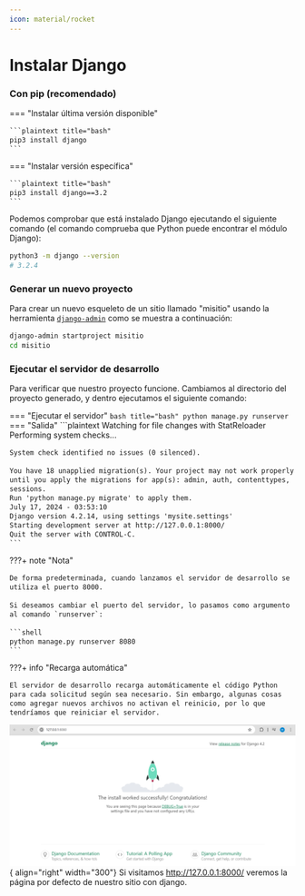 ```yaml
---
icon: material/rocket
---
```


# Instalar Django

### Con pip (recomendado)

=== "Instalar última versión disponible"

	```plaintext title="bash"
	pip3 install django
	```

=== "Instalar versión específica"

	```plaintext title="bash"
	pip3 install django==3.2
	```

Podemos comprobar que está instalado Django ejecutando el siguiente comando (el comando comprueba que Python puede encontrar el módulo Django):

```bash title="bash"
python3 -m django --version
# 3.2.4
```

### Generar un nuevo proyecto

Para crear un nuevo esqueleto de un sitio llamado "misitio" usando la herramienta [`django-admin`](https://docs.djangoproject.com/en/5.0/ref/django-admin/) como se muestra a continuación:

```bash title="bash"
django-admin startproject misitio
cd misitio
```

### Ejecutar el servidor de desarrollo

Para verificar que nuestro proyecto funcione. Cambiamos al directorio del proyecto generado, y dentro ejecutamos el siguiente comando:

=== "Ejecutar el servidor"
	```bash title="bash"
	python manage.py runserver
	```
=== "Salida"
	```plaintext
	Watching for file changes with StatReloader
	Performing system checks...
	
	System check identified no issues (0 silenced).
	
	You have 18 unapplied migration(s). Your project may not work properly until you apply the migrations for app(s): admin, auth, contenttypes, sessions.
	Run 'python manage.py migrate' to apply them.
	July 17, 2024 - 03:53:10
	Django version 4.2.14, using settings 'mysite.settings'
	Starting development server at http://127.0.0.1:8000/
	Quit the server with CONTROL-C.
	```

???+ note "Nota"

    De forma predeterminada, cuando lanzamos el servidor de desarrollo se utiliza el puerto 8000.

    Si deseamos cambiar el puerto del servidor, lo pasamos como argumento al comando `runserver`:

    ```shell
    python manage.py runserver 8080
    ```

???+ info "Recarga automática"

    El servidor de desarrollo recarga automáticamente el código Python para cada solicitud según sea necesario. Sin embargo, algunas cosas como agregar nuevos archivos no activan el reinicio, por lo que tendríamos que reiniciar el servidor.

![Página por defecto de Django](assets/images/django-project-start.png){ align="right" width="300"}
Si visitamos <http://127.0.0.1:8000/> veremos la página por defecto de nuestro sitio con django.